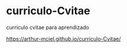 # curriculo-Cvitae
curriculo cvitae para aprendizado

https://arthur-mciel.github.io/curriculo-Cvitae/
